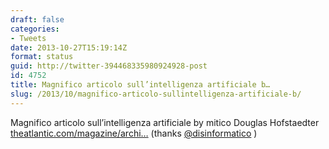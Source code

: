 ```yaml
---
draft: false
categories:
- Tweets
date: 2013-10-27T15:19:14Z
format: status
guid: http://twitter-394468335980924928-post
id: 4752
title: Magnifico articolo sull’intelligenza artificiale b…
slug: /2013/10/magnifico-articolo-sullintelligenza-artificiale-b/
---
```


Magnifico articolo sull’intelligenza artificiale by mitico Douglas Hofstaedter [theatlantic.com/magazine/archi…](http://www.theatlantic.com/magazine/archive/2013/11/the-man-who-would-teach-machines-to-think/309529/) (thanks [@disinformatico](http://twitter.com/disinformatico) )